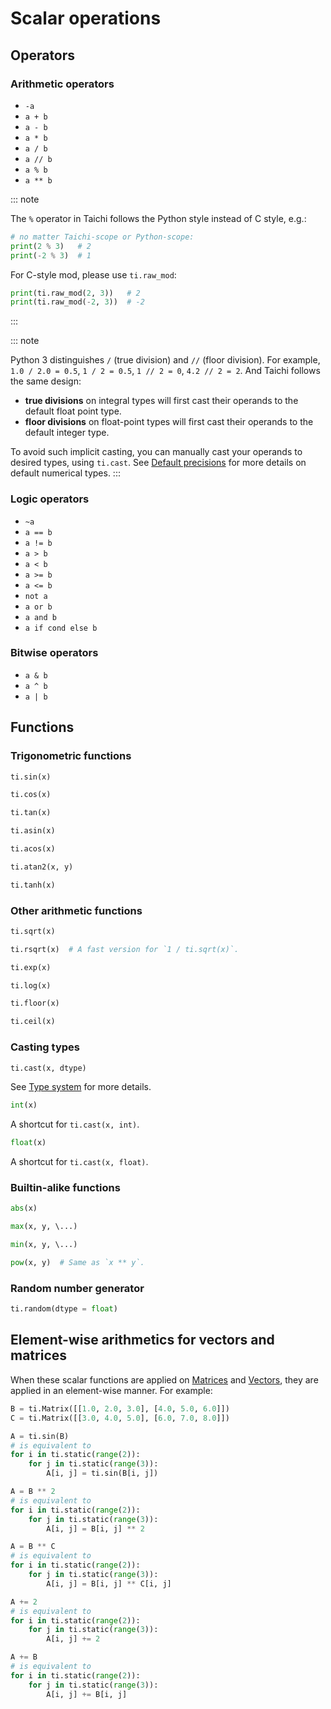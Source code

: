 # Scalar operations

## Operators

### Arithmetic operators

- `-a`
- `a + b`
- `a - b`
- `a * b`
- `a / b`
- `a // b`
- `a % b`
- `a ** b`

::: note

The `%` operator in Taichi follows the Python style instead of C style,
e.g.:

```python
# no matter Taichi-scope or Python-scope:
print(2 % 3)   # 2
print(-2 % 3)  # 1
```

For C-style mod, please use `ti.raw_mod`:

```python
print(ti.raw_mod(2, 3))   # 2
print(ti.raw_mod(-2, 3))  # -2
```

:::

::: note

Python 3 distinguishes `/` (true division) and `//` (floor division).
For example, `1.0 / 2.0 = 0.5`, `1 / 2 = 0.5`, `1 // 2 = 0`,
`4.2 // 2 = 2`. And Taichi follows the same design:

- **true divisions** on integral types will first cast their
  operands to the default float point type.
- **floor divisions** on float-point types will first cast their
  operands to the default integer type.

To avoid such implicit casting, you can manually cast your operands to
desired types, using `ti.cast`. See
[Default precisions](../basic/type.md#default-precisions) for more details on
default numerical types.
:::

### Logic operators

- `~a`
- `a == b`
- `a != b`
- `a > b`
- `a < b`
- `a >= b`
- `a <= b`
- `not a`
- `a or b`
- `a and b`
- `a if cond else b`

### Bitwise operators

- `a & b`
- `a ^ b`
- `a | b`

## Functions

### Trigonometric functions

```python
ti.sin(x)

ti.cos(x)

ti.tan(x)

ti.asin(x)

ti.acos(x)

ti.atan2(x, y)

ti.tanh(x)
```

### Other arithmetic functions

```python
ti.sqrt(x)

ti.rsqrt(x)  # A fast version for `1 / ti.sqrt(x)`.

ti.exp(x)

ti.log(x)

ti.floor(x)

ti.ceil(x)
```

### Casting types

```python
ti.cast(x, dtype)
```

See [Type system](../basic/type.md#type-system) for more details.

```python
int(x)
```

A shortcut for `ti.cast(x, int)`.

```python
float(x)
```

A shortcut for `ti.cast(x, float)`.

### Builtin-alike functions

```python
abs(x)

max(x, y, \...)

min(x, y, \...)

pow(x, y)  # Same as `x ** y`.
```

### Random number generator

```python
ti.random(dtype = float)
```

## Element-wise arithmetics for vectors and matrices

When these scalar functions are applied on [Matrices](./matrix.md) and [Vectors](./vector.md), they are applied in an element-wise manner. For example:

```python
B = ti.Matrix([[1.0, 2.0, 3.0], [4.0, 5.0, 6.0]])
C = ti.Matrix([[3.0, 4.0, 5.0], [6.0, 7.0, 8.0]])

A = ti.sin(B)
# is equivalent to
for i in ti.static(range(2)):
    for j in ti.static(range(3)):
        A[i, j] = ti.sin(B[i, j])

A = B ** 2
# is equivalent to
for i in ti.static(range(2)):
    for j in ti.static(range(3)):
        A[i, j] = B[i, j] ** 2

A = B ** C
# is equivalent to
for i in ti.static(range(2)):
    for j in ti.static(range(3)):
        A[i, j] = B[i, j] ** C[i, j]

A += 2
# is equivalent to
for i in ti.static(range(2)):
    for j in ti.static(range(3)):
        A[i, j] += 2

A += B
# is equivalent to
for i in ti.static(range(2)):
    for j in ti.static(range(3)):
        A[i, j] += B[i, j]
```
